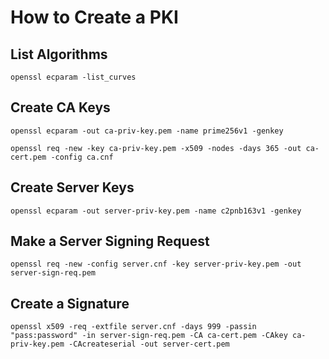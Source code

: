 # How to Create a PKI

## List Algorithms

```
openssl ecparam -list_curves
```

## Create CA Keys

```
openssl ecparam -out ca-priv-key.pem -name prime256v1 -genkey

openssl req -new -key ca-priv-key.pem -x509 -nodes -days 365 -out ca-cert.pem -config ca.cnf
```

## Create Server Keys

```
openssl ecparam -out server-priv-key.pem -name c2pnb163v1 -genkey
```

## Make a Server Signing Request

```
openssl req -new -config server.cnf -key server-priv-key.pem -out server-sign-req.pem
```

## Create a Signature

```
openssl x509 -req -extfile server.cnf -days 999 -passin "pass:password" -in server-sign-req.pem -CA ca-cert.pem -CAkey ca-priv-key.pem -CAcreateserial -out server-cert.pem
```
